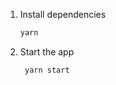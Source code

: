 1. Install dependencies

   ```bash
   yarn
   ```

2. Start the app

   ```bash
    yarn start
   ```
